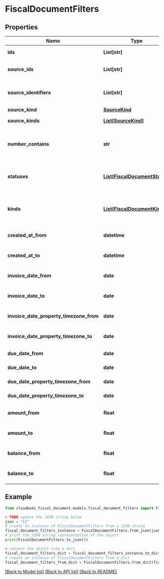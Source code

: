 # FiscalDocumentFilters


## Properties

Name | Type | Description | Notes
------------ | ------------- | ------------- | -------------
**ids** | **List[str]** | List of IDs to filter by | [optional] 
**source_ids** | **List[str]** | List of source IDs to filter by | [optional] 
**source_identifiers** | **List[str]** | List of source-specific identifiers | [optional] 
**source_kind** | [**SourceKind**](SourceKind.md) |  | [optional] 
**source_kinds** | [**List[SourceKind]**](SourceKind.md) | Filter by source kind | [optional] 
**number_contains** | **str** | Filter by document number partial match | [optional] 
**statuses** | [**List[FiscalDocumentStatus]**](FiscalDocumentStatus.md) | List of fiscal document statuses to filter by | [optional] 
**kinds** | [**List[FiscalDocumentKind]**](FiscalDocumentKind.md) | List of fiscal document kinds to filter by | [optional] 
**created_at_from** | **datetime** | Creation date-time range start | [optional] 
**created_at_to** | **datetime** | Creation date-time range end | [optional] 
**invoice_date_from** | **date** | Invoice date range start | [optional] 
**invoice_date_to** | **date** | Invoice date range end | [optional] 
**invoice_date_property_timezone_from** | **date** | Invoice date range start | [optional] 
**invoice_date_property_timezone_to** | **date** | Invoice date range end | [optional] 
**due_date_from** | **date** | Due date range start | [optional] 
**due_date_to** | **date** | Due date range end | [optional] 
**due_date_property_timezone_from** | **date** | Due date range start | [optional] 
**due_date_property_timezone_to** | **date** | Due date range end | [optional] 
**amount_from** | **float** | Minimum document amount | [optional] 
**amount_to** | **float** | Maximum document amount | [optional] 
**balance_from** | **float** | Minimum document balance | [optional] 
**balance_to** | **float** | Maximum document balance | [optional] 

## Example

```python
from cloudbeds_fiscal_document.models.fiscal_document_filters import FiscalDocumentFilters

# TODO update the JSON string below
json = "{}"
# create an instance of FiscalDocumentFilters from a JSON string
fiscal_document_filters_instance = FiscalDocumentFilters.from_json(json)
# print the JSON string representation of the object
print(FiscalDocumentFilters.to_json())

# convert the object into a dict
fiscal_document_filters_dict = fiscal_document_filters_instance.to_dict()
# create an instance of FiscalDocumentFilters from a dict
fiscal_document_filters_from_dict = FiscalDocumentFilters.from_dict(fiscal_document_filters_dict)
```
[[Back to Model list]](../README.md#documentation-for-models) [[Back to API list]](../README.md#documentation-for-api-endpoints) [[Back to README]](../README.md)


